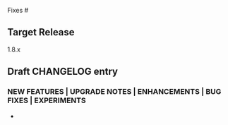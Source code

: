 <!--

Describe in detail the changes you are proposing, and the rationale.

See the contributing guide:

https://github.com/hashicorp/terraform/blob/main/.github/CONTRIBUTING.md

-->

<!--

Link all GitHub issues fixed by this PR, and add references to prior
related PRs.

-->

Fixes #

## Target Release

<!--

In normal circumstances we only target changes at the upcoming minor
release, or as a patch to the current minor version. If you need to
port a security fix to an older release, highlight this here by listing
all targeted releases.

If targeting the next patch release, also add the relevant x.y-backport
label to enable the backport bot.

-->

1.8.x

## Draft CHANGELOG entry

<!--

Choose a category, delete the others:

-->

### NEW FEATURES | UPGRADE NOTES | ENHANCEMENTS | BUG FIXES | EXPERIMENTS

<!--

Write a short description of the user-facing change. Examples:

- `terraform show -json`: Fixed crash with sensitive set values.
- When rendering a diff, Terraform now quotes the name of any object attribute whose string representation is not a valid identifier.
- The local token configuration in the cloud and remote backend now has higher priority than a token specified in a credentials block in the CLI configuration.

--> 

-  
